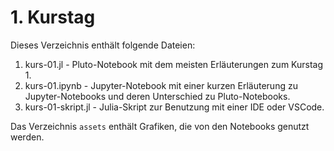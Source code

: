 # 1. Kurstag 

Dieses Verzeichnis enthält folgende Dateien:

1. kurs-01.jl - Pluto-Notebook mit dem meisten Erläuterungen zum Kurstag 1.
2. kurs-01.ipynb - Jupyter-Notebook mit einer kurzen Erläuterung zu Jupyter-Notebooks und deren Unterschied zu Pluto-Notebooks.
3. kurs-01-skript.jl - Julia-Skript zur Benutzung mit einer IDE oder VSCode.

Das Verzeichnis `assets` enthält Grafiken, die von den Notebooks genutzt werden.
